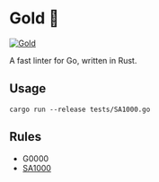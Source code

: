 # Gold 🥇

[![Gold](https://img.shields.io/badge/code%20style-gold-yellow)](https://github.com/)

A fast linter for Go, written in Rust.

## Usage

    cargo run --release tests/SA1000.go

## Rules

* G0000
* [SA1000](https://staticcheck.io/docs/checks#SA1000)
